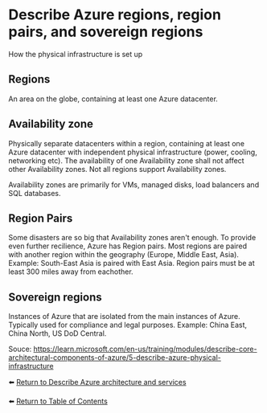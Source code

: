 # Describe Azure regions, region pairs, and sovereign regions

How the physical infrastructure is set up

## Regions
An area on the globe, containing at least one Azure datacenter.

## Availability zone
Physically separate datacenters within a region, containing at least one Azure datacenter with independent physical infrastructure (power, cooling, networking etc). 
The availability of one Availability zone shall not affect other Availability zones.
Not all regions support Availability zones.

Availability zones are primarily for VMs, managed disks, load balancers and SQL databases.

## Region Pairs
Some disasters are so big that Availability zones aren't enough. To provide even further recilience, Azure has Region pairs.
Most regions are paired with another region within the geography (Europe, Middle East, Asia).
Example: South-East Asia is paired with East Asia.
Region pairs must be at least 300 miles away from eachother.

## Sovereign regions
Instances of Azure that are isolated from the main instances of Azure. Typically used for compliance and legal purposes.
Example: China East, China North, US DoD Central.

Souce: https://learn.microsoft.com/en-us/training/modules/describe-core-architectural-components-of-azure/5-describe-azure-physical-infrastructure

⬅️ [Return to Describe Azure architecture and services](README.md)

⬅️ [Return to Table of Contents](../README.md)